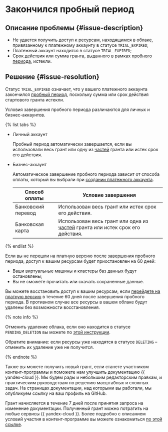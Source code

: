 # Закончился пробный период


## Описание проблемы {#issue-description}

* Не удается получить доступ к ресурсам, находящимся в облаке, привязанному к платежному аккаунту в статусе `TRIAL_EXPIRED`;
* Платежный аккаунт находится в статусе `TRIAL_EXPIRED`;
* Срок действия или сумма гранта, выданного в рамках [пробного периода](../../../billing/concepts/trial-period.md), истекли.

## Решение {#issue-resolution}

Статус `TRIAL_EXPIRED` означает, что у вашего платежного аккаунта закончился [пробный период](../../../getting-started/free-trial/concepts/trial-ending.md), поскольку сумма или срок действия стартового гранта истекли.

Условия завершения пробного периода различаются для личных и бизнес-аккаунтов.

{% list tabs %}

 - Личный аккаунт
  
   Пробный период автоматически завершается, если вы использовали весь грант или одну из [частей](../../../getting-started/usage-grant.md) гранта или истек срок его действия.

 - Бизнес-аккаунт
  
   Автоматическое завершение пробного периода зависит от способа оплаты, который вы выбрали при [создании платежного аккаунта](../../../billing/quickstart/index.md).
   
   Способ оплаты | Условие завершения
   ----- | -----  
   Банковский перевод | Использован весь грант или истек срок его действия.
   Банковская карта  | Использован весь грант или одна из [частей](../../../getting-started/usage-grant.md) гранта или истек срок его действия.
   
{% endlist %}

Если вы не перешли на платную версию после завершения пробного периода, доступ к вашим ресурсам будет приостановлен на 60 дней:

  * Ваши виртуальные машины и кластеры баз данных будут остановлены;
  * Вы не сможете прочитать или скачать сохраненные данные.


Вы можете восстановить доступ к вашим ресурсам, если [перейдете на платную версию](../../../getting-started/free-trial/concepts/upgrade-to-paid.md) в течение 60 дней после завершения пробного периода. В противном случае все ресурсы в вашем облаке будут удалены без возможности восстановления.

{% note info %}

Отменить удаление облака, если оно находится в статусе `PENDING_DELETION` вы можете по [этой инструкции](../../../resource-manager/operations/cloud/delete-cancel.md).

Обратите внимание: если ресурсы уже находятся в статусе `DELETING` – отменить их удаление уже не получится.

{% endnote %}

Также вы можете получить новый грант, если станете участником контент-программы и поможете нам улучшить документацию {{ yandex-cloud }}. Мы будем рады и небольшим редакторским правкам, и практическим руководствам по решению масштабных и сложных задач. На страницах документации, над которыми вы работали, мы опубликуем ссылку на ваш профиль на GitHub. 

Грант начисляется в течение 7 дней после принятия запроса на изменение документации. Полученный грант можно потратить на любые сервисы {{ yandex-cloud }}. Более подробно с описанием условий участия в контент-программе вы можете ознакомиться [по этой ссылке](https://yandex.cloud/ru/content-program).